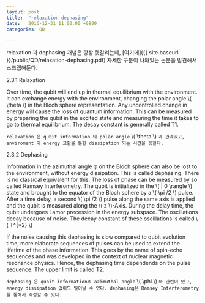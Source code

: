 ```yaml
---
layout: post
title:  "relaxation dephasing"
date:   2016-12-31 11:00:00 +0900
categories: QD

---
```


relaxation 과 dephasing 개념은 항상 헷갈리는데, [여기에]({{ site.baseurl }}/public/QD/relaxation-dephasing.pdf) 자세한 구분이 나와있는 논문을 발견해서 스크랩해둔다.

2.3.1 Relaxation

>
Over time, the qubit will end up in thermal equilibrium with the
environment. It can exchange energy with the environment, changing
the polar angle \\( \theta \\) in the Bloch sphere representation. Any uncontrolled
change in energy will cause the loss of quantum information.
This can be measured by preparing the qubit in the excited state and
measuring the time it takes to go to thermal equilibrium. The decay
constant is generally called T1.

`relaxation 은 qubit information 의 polar angle` \\( \theta \\)  `과 관계있고, enviroment 와 energy 교환을 통한 dissipation 되는 시간을 뜻한다.`

2.3.2 Dephasing

Information in the azimuthal angle φ on the Bloch sphere can also
be lost to the environment, without energy dissipation. This is called
dephasing. There is no classical equivalent for this. The loss of phase
can be measured by so called Ramsey Interferometry. The qubit is
initialized in the \\( | 0 \rangle \\) state and brought to the equator of the Bloch
sphere by a \\( \pi /2 \\)  pulse. After a time delay, a second \\( \pi /2 \\) pulse along
the same axis is applied and the qubit is measured along the \\( z \\)-Axis.
During the delay time, the qubit undergoes Lamor precession in the
energy subspace. The oscillations decay because of noise. The decay
constant of these oscillations is called \\( T^{*2} \\)

If the noise causing this dephasing is slow compared to qubit evolution
time, more elaborate sequences of pulses can be used to extend
the lifetime of the phase information. This goes by the name
of spin-echo sequences and was developed in the context of nuclear
magnetic resonance physics. Hence, the dephasing time dependends
on the pulse sequence. The upper limit is called T2.

`dephasing 은 qubit information의 azimuthal angle` \\( \phi \\) `와 관련이 있고, energy dissipation 없이도 일어날 수 있다. dephasing은 Ramsey Interferometry를 통해서 측정할 수 있다.`

